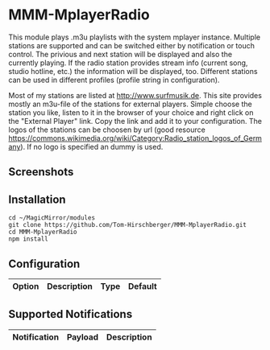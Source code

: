 
# MMM-MplayerRadio #
This module plays .m3u playlists with the system mplayer instance. Multiple stations are supported and can be switched either by notification or touch control. The privious and next station will be displayed and also the currently playing. If the radio station provides stream info (current song, studio hotline, etc.) the information will be displayed, too.
Different stations can be used in different profiles (profile string in configuration).

Most of my stations are listed at http://www.surfmusik.de. This site provides mostly an m3u-file of the stations for external players. Simple choose the station you like, listen to it in the browser of your choice and right click on the "External Player" link. Copy the link and add it to your configuration.
The logos of the stations can be choosen by url (good resource https://commons.wikimedia.org/wiki/Category:Radio_station_logos_of_Germany). If no logo is specified an dummy is used.

## Screenshots ##


## Installation
    cd ~/MagicMirror/modules
    git clone https://github.com/Tom-Hirschberger/MMM-MplayerRadio.git
    cd MMM-MplayerRadio
    npm install


## Configuration ##


| Option  | Description | Type | Default |
| ------- | --- | --- | --- |


## Supported Notifications ##
| Notification | Payload | Description |
| ------------ | ------- | ----------- |
